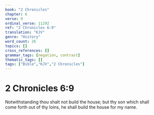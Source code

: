 ```yaml
---
book: "2 Chronicles"
chapter: 6
verse: 9
ordinal_verse: 11292
ref: "2 Chronicles 6:9"
translation: "KJV"
genre: "History"
word_count: 26
topics: []
cross_references: []
grammar_tags: [negation, contrast]
thematic_tags: []
tags: ["Bible","KJV","2 Chronicles"]
---
```


# 2 Chronicles 6:9

Notwithstanding thou shalt not build the house; but thy son which shall come forth out of thy loins, he shall build the house for my name.
